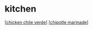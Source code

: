 # kitchen

[[chicken chile verde]]
[[chipotle marinade]]

[//begin]: # "Autogenerated link references for markdown compatibility"
[chicken chile verde]: <chicken chile verde> "Chicken Chile Verde"
[chipotle marinade]: <chipotle marinade> "Chipotle Marinade"
[//end]: # "Autogenerated link references"